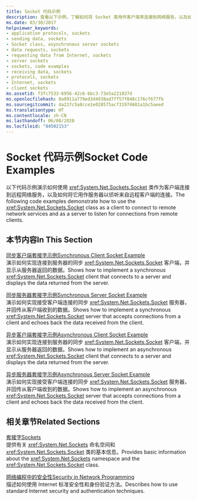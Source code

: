 ```yaml
---
title: Socket 代码示例
description: 查看以下示例，了解如何将 Socket 类用作客户端来连接到网络服务，以及如何将它用作服务器来侦听来自客户端的连接。
ms.date: 03/30/2017
helpviewer_keywords:
- application protocols, sockets
- sending data, sockets
- Socket class, asynchronous server sockets
- data requests, sockets
- requesting data from Internet, sockets
- server sockets
- sockets, code examples
- receiving data, sockets
- protocols, sockets
- Internet, sockets
- client sockets
ms.assetid: f3fc7533-6956-42c6-bbc3-73e5a221027d
ms.openlocfilehash: 0a0911a779ed3d4938ad7ff57f048c176cf677fb
ms.sourcegitcommit: da21fc5a8cce1e028575acf31974681a1bc5aeed
ms.translationtype: HT
ms.contentlocale: zh-CN
ms.lasthandoff: 06/08/2020
ms.locfileid: "84502153"
---
```

# <a name="socket-code-examples"></a><span data-ttu-id="6b4ac-103">Socket 代码示例</span><span class="sxs-lookup"><span data-stu-id="6b4ac-103">Socket Code Examples</span></span>
<span data-ttu-id="6b4ac-104">以下代码示例演示如何使用 <xref:System.Net.Sockets.Socket> 类作为客户端连接到远程网络服务，以及如何将它用作服务器以侦听来自远程客户端的连接。</span><span class="sxs-lookup"><span data-stu-id="6b4ac-104">The following code examples demonstrate how to use the <xref:System.Net.Sockets.Socket> class as a client to connect to remote network services and as a server to listen for connections from remote clients.</span></span>  
  
## <a name="in-this-section"></a><span data-ttu-id="6b4ac-105">本节内容</span><span class="sxs-lookup"><span data-stu-id="6b4ac-105">In This Section</span></span>  
 [<span data-ttu-id="6b4ac-106">同步客户端套接字示例</span><span class="sxs-lookup"><span data-stu-id="6b4ac-106">Synchronous Client Socket Example</span></span>](synchronous-client-socket-example.md)  
 <span data-ttu-id="6b4ac-107">演示如何实现连接到服务器的同步 <xref:System.Net.Sockets.Socket> 客户端，并显示从服务器返回的数据。</span><span class="sxs-lookup"><span data-stu-id="6b4ac-107">Shows how to implement a synchronous <xref:System.Net.Sockets.Socket> client that connects to a server and displays the data returned from the server.</span></span>  
  
 [<span data-ttu-id="6b4ac-108">同步服务器套接字示例</span><span class="sxs-lookup"><span data-stu-id="6b4ac-108">Synchronous Server Socket Example</span></span>](synchronous-server-socket-example.md)  
 <span data-ttu-id="6b4ac-109">演示如何实现接受客户端连接的同步 <xref:System.Net.Sockets.Socket> 服务器，并回传从客户端收到的数据。</span><span class="sxs-lookup"><span data-stu-id="6b4ac-109">Shows how to implement a synchronous <xref:System.Net.Sockets.Socket> server that accepts connections from a client and echoes back the data received from the client.</span></span>  
  
 [<span data-ttu-id="6b4ac-110">异步客户端套接字示例</span><span class="sxs-lookup"><span data-stu-id="6b4ac-110">Asynchronous Client Socket Example</span></span>](asynchronous-client-socket-example.md)  
 <span data-ttu-id="6b4ac-111">演示如何实现连接到服务器的同步 <xref:System.Net.Sockets.Socket> 客户端，并显示从服务器返回的数据。</span><span class="sxs-lookup"><span data-stu-id="6b4ac-111">Shows how to implement an asynchronous <xref:System.Net.Sockets.Socket> client that connects to a server and displays the data returned from the server.</span></span>  
  
 [<span data-ttu-id="6b4ac-112">异步服务器套接字示例</span><span class="sxs-lookup"><span data-stu-id="6b4ac-112">Asynchronous Server Socket Example</span></span>](asynchronous-server-socket-example.md)  
 <span data-ttu-id="6b4ac-113">演示如何实现接受客户端连接的同步 <xref:System.Net.Sockets.Socket> 服务器，并回传从客户端收到的数据。</span><span class="sxs-lookup"><span data-stu-id="6b4ac-113">Shows how to implement an asynchronous <xref:System.Net.Sockets.Socket> server that accepts connections from a client and echoes back the data received from the client.</span></span>  
  
## <a name="related-sections"></a><span data-ttu-id="6b4ac-114">相关章节</span><span class="sxs-lookup"><span data-stu-id="6b4ac-114">Related Sections</span></span>  
 [<span data-ttu-id="6b4ac-115">套接字</span><span class="sxs-lookup"><span data-stu-id="6b4ac-115">Sockets</span></span>](sockets.md)  
 <span data-ttu-id="6b4ac-116">提供有关 <xref:System.Net.Sockets> 命名空间和 <xref:System.Net.Sockets.Socket> 类的基本信息。</span><span class="sxs-lookup"><span data-stu-id="6b4ac-116">Provides basic information about the <xref:System.Net.Sockets> namespace and the <xref:System.Net.Sockets.Socket> class.</span></span>  
  
 [<span data-ttu-id="6b4ac-117">网络编程中的安全性</span><span class="sxs-lookup"><span data-stu-id="6b4ac-117">Security in Network Programming</span></span>](security-in-network-programming.md)  
 <span data-ttu-id="6b4ac-118">描述如何使用 Internet 标准安全性和身份验证方法。</span><span class="sxs-lookup"><span data-stu-id="6b4ac-118">Describes how to use standard Internet security and authentication techniques.</span></span>
